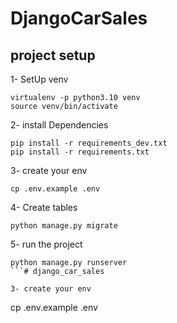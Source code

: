 # DjangoCarSales

## project setup


1- SetUp venv
```
virtualenv -p python3.10 venv
source venv/bin/activate
```

2- install Dependencies
```
pip install -r requirements_dev.txt
pip install -r requirements.txt
```

3- create your env
```
cp .env.example .env
```

4- Create tables
```
python manage.py migrate
```

5- run the project
```
python manage.py runserver
```# django_car_sales

3- create your env
```
cp .env.example .env
```

